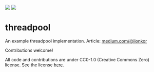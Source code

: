 [![](https://img.shields.io/badge/Support%20my%20Work-Patreon-%23ff424d)](https://patreon.com/lion_kor) 
[![](https://img.shields.io/badge/Support%20my%20Work-PayPal-%230079c1%20)](https://www.paypal.com/donate?hosted_button_id=BHWMH7GDX35QS)
# threadpool

An example threadpool implementation. Article: [medium.com/@lionkor](TODO)

Contributions welcome!

All code and contributions are under CC0-1.0 (Creative Commons Zero) license. See the license [here](https://github.com/lionkor/threadpool/blob/master/LICENSE).
